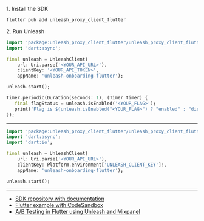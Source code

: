 1\. Install the SDK
```sh
flutter pub add unleash_proxy_client_flutter
```

2\. Run Unleash
```dart
import 'package:unleash_proxy_client_flutter/unleash_proxy_client_flutter.dart';
import 'dart:async';

final unleash = UnleashClient(
    url: Uri.parse('<YOUR_API_URL>'),
    clientKey: '<YOUR_API_TOKEN>',
    appName: 'unleash-onboarding-flutter');

unleash.start();

Timer.periodic(Duration(seconds: 1), (Timer timer) {
   final flagStatus = unleash.isEnabled('<YOUR_FLAG>');
   print('Flag is ${unleash.isEnabled("<YOUR_FLAG>") ? "enabled" : "disabled"}');
});
```
---
```dart
import 'package:unleash_proxy_client_flutter/unleash_proxy_client_flutter.dart';
import 'dart:async';
import 'dart:io';

final unleash = UnleashClient(
    url: Uri.parse('<YOUR_API_URL>'),
    clientKey: Platform.environment['UNLEASH_CLIENT_KEY']!,
    appName: 'unleash-onboarding-flutter');

unleash.start();
```

---
- [SDK repository with documentation](https://github.com/Unleash/unleash_proxy_client_flutter)
- [Flutter example with CodeSandbox](https://github.com/Unleash/unleash-sdk-examples/tree/main/Flutter)
- [A/B Testing in Flutter using Unleash and Mixpanel](https://docs.getunleash.io/feature-flag-tutorials/flutter/a-b-testing)

